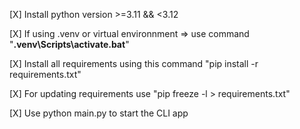 [X] Install python version >=3.11 && <3.12

[X] If using .venv or virtual environnment
    => use command "**.venv\Scripts\activate.bat**"

[X] Install all requirements using this command "pip install -r requirements.txt"

[X] For updating requirements use "pip freeze -l > requirements.txt"

[X] Use python main.py to start the CLI app